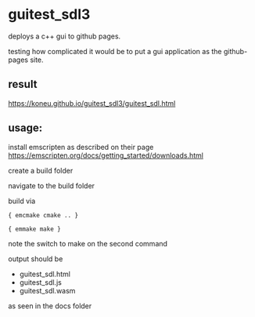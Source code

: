 # guitest_sdl3

deploys a c++ gui to github pages.

testing how complicated it would be to put a gui application as the github-pages site.


## result
https://koneu.github.io/guitest_sdl3/guitest_sdl.html

## usage:

install emscripten as described on their page https://emscripten.org/docs/getting_started/downloads.html

create a build folder

navigate to the build folder

build via

`{ emcmake cmake .. }`

`{ emmake make }`

note the switch to make on the second command
 
 output should be
 
 - guitest_sdl.html
 - guitest_sdl.js
 - guitest_sdl.wasm
 
as seen in the docs folder
